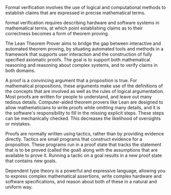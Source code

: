 Formal verification involves the use of logical and computational methods to establish claims that are expressed in precise mathematical terms. 

formal verification requires describing hardware and software systems in mathematical terms, at which point establishing claims as to their correctness becomes a form of theorem proving.

The Lean Theorem Prover aims to bridge the gap between interactive and automated theorem proving, by situating automated tools and methods in a framework that supports user interaction and the construction of fully specified axiomatic proofs. The goal is to support both mathematical reasoning and reasoning about complex systems, and to verify claims in both domains.

A proof is a convincing argument that a proposition is true. For mathematical propositions, these arguments make use of the definitions of the concepts that are involved as well as the rules of logical argumentation. Most proofs are written for people to understand, and leave out many tedious details. Computer-aided theorem provers like Lean are designed to allow mathematicians to write proofs while omitting many details, and it is the software's responsibility to fill in the missing explicit steps. These steps can be mechanically checked. This decreases the likelihood of oversights or mistakes.

Proofs are normally written using tactics, rather than by providing evidence directly. Tactics are small programs that construct evidence for a proposition. These programs run in a proof state that tracks the statement that is to be proved (called the goal) along with the assumptions that are available to prove it. Running a tactic on a goal results in a new proof state that contains new goals.

Dependent type theory is a powerful and expressive language, allowing you to express complex mathematical assertions, write complex hardware and software specifications, and reason about both of these in a natural and uniform way.
